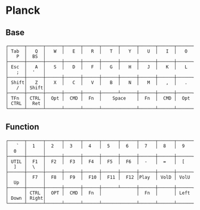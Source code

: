 # Planck

## Base

	┌──────┬──────┬──────┬──────┬──────┬──────┬──────┬──────┬──────┬──────┬──────┬──────┐
	│ Tab  │   Q  │   W  │   E  │   R  │   T  │   Y  │   U  │   I  │   O  │   P  │  BS  │
	├──────┼──────┼──────┼──────┼──────┼──────┼──────┼──────┼──────┼──────┼──────┼──────┤
	│ Esc  │   A  │   S  │   D  │   F  │   G  │   H  │   J  │   K  │   L  │   ;  │  '   │
	├──────┼──────┼──────┼──────┼──────┼──────┼──────┼──────┼──────┼──────┼──────┼──────┤
	│ Shift│   Z  │   X  │   C  │   V  │   B  │   N  │   M  │   ,  │   .  │   /  │ Shift│
	├──────┼──────┼──────┼──────┼──────┼──────┴──────┼──────┼──────┼──────┼──────┼──────┤
	│ TFn  │ CTRL │  Opt │  CMD │  Fn  │    Space    │  Fn  │  CMD │  Opt │ CTRL │  Ret │
	└──────┴──────┴──────┴──────┴──────┴─────────────┴──────┴──────┴──────┴──────┴──────┘

## Function

	┌──────┬──────┬──────┬──────┬──────┬──────┬──────┬──────┬──────┬──────┬──────┬──────┐
	│   `  │  1   │  2   │  3   │  4   │  5   │  6   │  7   │  8   │  9   │  0   │      │
	├──────┼──────┼──────┼──────┼──────┼──────┼──────┼──────┼──────┼──────┼──────┼──────┤
	│ UTIL │  F1  │  F2  │  F3  │  F4  │  F5  │  F6  │  -   │  =   │  [   │  ]   │  \   │
	├──────┼──────┼──────┼──────┼──────┼──────┼──────┼──────┼──────┼──────┼──────┼──────┤
	│      │  F7  │  F8  │  F9  │  F10 │  F11 │  F12 │Play  │ VolD │ VolU │  Up  │      │
	├──────┼──────┼──────┼──────┼──────┼──────┴──────┼──────┼──────┼──────┼──────┼──────┤
	│      │ CTRL │  OPT │  CMD │  Fn  │             │  Fn  │      │ Left │ Down │ Right│
	└──────┴──────┴──────┴──────┴──────┴─────────────┴──────┴──────┴──────┴──────┴──────┘
